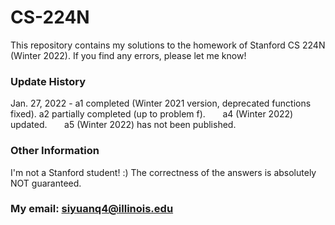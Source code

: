 # CS-224N
This repository contains my solutions to the homework of Stanford CS 224N (Winter 2022).
If you find any errors, please let me know!

### Update History
  Jan. 27, 2022 - a1 completed (Winter 2021 version, deprecated functions fixed). a2 partially completed (up to problem f).
&nbsp;&nbsp;&nbsp;&nbsp;&nbsp;&nbsp;a4 (Winter 2022) updated.
&nbsp;&nbsp;&nbsp;&nbsp;&nbsp;&nbsp;a5 (Winter 2022) has not been published.

### Other Information
I'm not a Stanford student! :) The correctness of the answers is absolutely NOT guaranteed.
### My email: siyuanq4@illinois.edu
